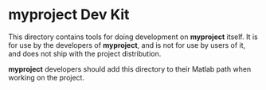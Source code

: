 # __myproject__ Dev Kit

This directory contains tools for doing development on __myproject__ itself. It is for use by the developers of __myproject__, and is not for use by users of it, and does not ship with the project distribution.

__myproject__ developers should add this directory to their Matlab path when working on the project.
